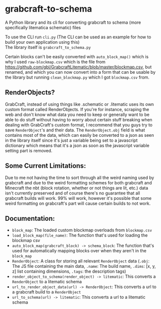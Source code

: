# grabcraft-to-schema
A Python library and its cli for converting grabcraft to schema (more specifically litematica schematic) files

To use the CLI run `cli.py` (The CLI can be used as an example for how to build your own application using this) <br/>
The library itself is `grabcraft_to_schema.py` <br/>

Certain blocks can't be easily converted with `auto_block_map()` which is why I used `raw-blockmap.csv` which is the file from https://github.com/gbl/GrabcraftLitematic/blob/master/blockmap.csv, but renamed, and which you can now convert into a form that can be usable by the library but running `clean_blockmap.py` which I got `blockmap.csv` from.

## RenderObjects?
GrabCraft, instead of using things like .schematic or .litematic uses its own custom format called RenderObjects. If you're for instance, scraping the web and don't know what data you need to keep or generally want to be able to do stuff without having to worry about certain stuff breaking when dealing with GrabCraft's custom format, I recommend that you guys try to save `RenderObject`'s and their data. The `RenderObject.obj` field is what contains most of the data, which can easily be converted to a json as seen in the library itself since it's just a variable being set to a javascript dictionary which means that it's a json as soon as the javascript variable setting part is removed.

## Some Current Limitations:
Due to me not having the time to sort through all the weird naming used by grabcraft and due to the weird formatting schemes for both grabcraft and Minecraft the nbt (block rotation, whether or not things are lit, etc.) data isn't currently preserved and of course there's no guarantee that all grabcraft builds will work. 99% will work, however it's possible that some weird formatting on grabcraft's part will cause certain builds to not work.

## Documentation:
- `block_map`: The loaded custom blockmap overloads from `blockmap.csv`
- `load_block_map(file_name)`: The function that's used for loading the blockmap csv
- `auto_block_map(grabcraft_block) -> schema_block`: The function that's used for automatically mapping blocks over when they aren't in the `block_map`
- `RenderObject`: A class for storing all relevant `RenderObject` data (`.obj`: The JS file containing the main data, `.name`: The build name, `.dims`: \[x, y, z\] list containing dimensions, `.tags`: the description tags)
- `render_object_to_schema(render_object) -> litematic`: This converts a `RenderObject` to a litematic schema
- `url_to_render_object_data(url) -> RenderObject`: This converts a url to a grabcraft build to a `RenderObject`
- `url_to_schema(url) -> litematic`: This converts a url to a litematic schema
